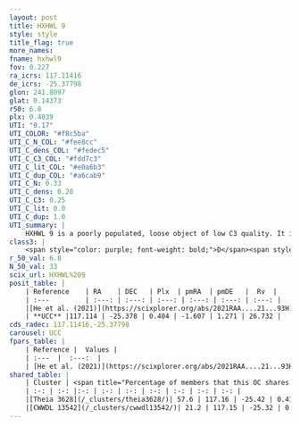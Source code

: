 ```yaml
---
layout: post
title: HXHWL 9
style: style
title_flag: true
more_names: 
fname: hxhwl9
fov: 0.227
ra_icrs: 117.11416
de_icrs: -25.37798
glon: 241.8097
glat: 0.14373
r50: 6.8
plx: 0.4039
UTI: "0.17"
UTI_COLOR: "#f8c5ba"
UTI_C_N_COL: "#fee8cc"
UTI_C_dens_COL: "#fedec5"
UTI_C_C3_COL: "#fdd7c3"
UTI_C_lit_COL: "#e0a6b3"
UTI_C_dup_COL: "#a6cab9"
UTI_C_N: 0.33
UTI_C_dens: 0.28
UTI_C_C3: 0.25
UTI_C_lit: 0.0
UTI_C_dup: 1.0
UTI_summary: |
    HXHWL 9 is a poorly populated, loose object of low C3 quality. It is rarely studied in the literature. This object shares a significant percentage of members with 2 later reported entries.
class3: |
    <span style="color: purple; font-weight: bold;">D</span><span style="color: #FFC300; font-weight: bold;">B</span>
r_50_val: 6.8
N_50_val: 33
scix_url: HXHWL%209
posit_table: |
    | Reference    | RA    | DEC   | Plx  | pmRA  | pmDE   |  Rv  |
    | :---         | :---: | :---: | :---: | :---: | :---: | :---: |
    |[He et al. (2021)](https://scixplorer.org/abs/2021RAA....21...93H) | 117.092 | -25.352 | 0.38 | -1.63 | 1.31 | -- |
    | **UCC** |117.114 | -25.378 | 0.404 | -1.607 | 1.271 | 26.732 | 
cds_radec: 117.11416,-25.37798
carousel: UCC
fpars_table: |
    | Reference |  Values |
    | :---  |  :---:  |
    | [He et al. (2021)](https://scixplorer.org/abs/2021RAA....21...93H) | `AG=0.6, m-M=11.9, logAge=7.98, Z=0.026` |
shared_table: |
    | Cluster | <span title="Percentage of members that this OC shares with the ones listed">%</span>   | RA   | DEC   | Plx   | pmRA  | pmDE  | Rv | UTI |
    | :-: | :-: |:-: | :-: | :-: | :-: | :-: | :-: | :-: |
    |[Theia 3628](/_clusters/theia3628/)| 57.6 | 117.16 | -25.42 | 0.41 | -1.6 | 1.28 | 26.73 |0.06 |
    |[CWWDL 13542](/_clusters/cwwdl13542/)| 21.2 | 117.15 | -25.32 | 0.44 | -1.57 | 1.38 | 26.73 |0.04 |
---
```

